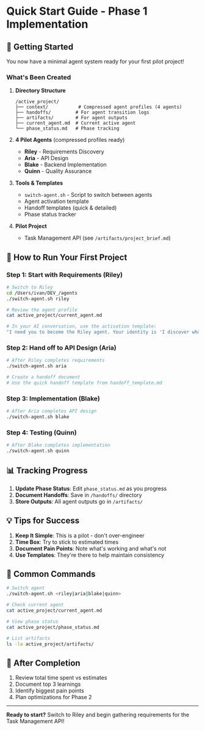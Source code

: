 # Quick Start Guide - Phase 1 Implementation

## 🚀 Getting Started

You now have a minimal agent system ready for your first pilot project!

### What's Been Created

1. **Directory Structure**
   ```
   /active_project/
   ├── context/           # Compressed agent profiles (4 agents)
   ├── handoffs/         # For agent transition logs
   ├── artifacts/        # For agent outputs
   ├── current_agent.md  # Current active agent
   └── phase_status.md   # Phase tracking
   ```

2. **4 Pilot Agents** (compressed profiles ready)
   - **Riley** - Requirements Discovery
   - **Aria** - API Design
   - **Blake** - Backend Implementation
   - **Quinn** - Quality Assurance

3. **Tools & Templates**
   - `switch-agent.sh` - Script to switch between agents
   - Agent activation template
   - Handoff templates (quick & detailed)
   - Phase status tracker

4. **Pilot Project**
   - Task Management API (see `/artifacts/project_brief.md`)

## 🎯 How to Run Your First Project

### Step 1: Start with Requirements (Riley)

```bash
# Switch to Riley
cd /Users/ivan/DEV_/agents
./switch-agent.sh riley

# Review the agent profile
cat active_project/current_agent.md

# In your AI conversation, use the activation template:
"I need you to become the Riley agent. Your identity is 'I discover what truly matters by asking why, listening deeply, and translating needs into clear specifications'. Your task is to gather requirements for the Task Management API described in project_brief.md"
```

### Step 2: Hand off to API Design (Aria)

```bash
# After Riley completes requirements
./switch-agent.sh aria

# Create a handoff document
# Use the quick handoff template from handoff_template.md
```

### Step 3: Implementation (Blake)

```bash
# After Aria completes API design
./switch-agent.sh blake
```

### Step 4: Testing (Quinn)

```bash
# After Blake completes implementation
./switch-agent.sh quinn
```

## 📊 Tracking Progress

1. **Update Phase Status**: Edit `phase_status.md` as you progress
2. **Document Handoffs**: Save in `/handoffs/` directory
3. **Store Outputs**: All agent outputs go in `/artifacts/`

## 💡 Tips for Success

1. **Keep It Simple**: This is a pilot - don't over-engineer
2. **Time Box**: Try to stick to estimated times
3. **Document Pain Points**: Note what's working and what's not
4. **Use Templates**: They're there to help maintain consistency

## 🔧 Common Commands

```bash
# Switch agent
./switch-agent.sh <riley|aria|blake|quinn>

# Check current agent
cat active_project/current_agent.md

# View phase status
cat active_project/phase_status.md

# List artifacts
ls -la active_project/artifacts/
```

## 📝 After Completion

1. Review total time spent vs estimates
2. Document top 3 learnings
3. Identify biggest pain points
4. Plan optimizations for Phase 2

---

**Ready to start?** Switch to Riley and begin gathering requirements for the Task Management API!